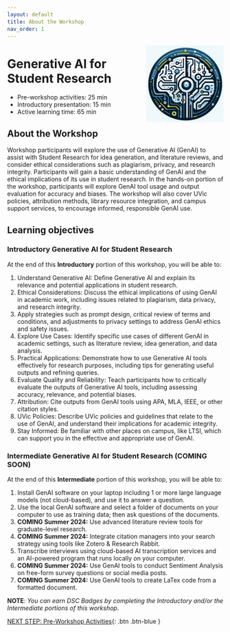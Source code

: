 ```yaml
---
layout: default
title: About the Workshop 
nav_order: 1
---
```

<img src="images/gen-ai-workshop-logo.png" style="float:right;width:180px;" alt="image description">

# Generative AI for Student Research

- Pre-workshop activities: 25 min 
- Introductory presentation: 15 min
- Active learning time: 65 min

## About the Workshop 

Workshop participants will explore the use of Generative AI (GenAI) to assist with Student Research for idea generation, and literature reviews, and consider ethical considerations such as plagiarism, privacy, and research integrity. Participants will gain a basic understanding of GenAI and the ethical implications of its use in student research. In the hands-on portion of the workshop, participants will explore GenAI tool usage and output evaluation for accuracy and biases. The workshop will also cover UVic policies, attribution methods, library resource integration, and campus support services, to encourage informed, responsible GenAI use.

## Learning objectives
### Introductory Generative AI for Student Research
At the end of this **Introductory** portion of this workshop, you will be able to:

1. Understand Generative AI: Define Generative AI and explain its relevance and potential applications in student research.
2. Ethical Considerations: Discuss the ethical implications of using GenAI in academic work, including issues related to plagiarism, data privacy, and research integrity.
3. Apply strategies such as prompt design, critical review of terms and conditions, and adjustments to privacy settings to address GenAI ethics and safety issues.
5. Explore Use Cases: Identify specific use cases of different GenAI in academic settings, such as literature review, idea generation, and data analysis.
6. Practical Applications: Demonstrate how to use Generative AI tools effectively for research purposes, including tips for generating useful outputs and refining queries.
7. Evaluate Quality and Reliability: Teach participants how to critically evaluate the outputs of Generative AI tools, including assessing accuracy, relevance, and potential biases.
8. Attribution: Cite outputs from GenAI tools using APA, MLA, IEEE, or other citation styles.
9. UVic Policies: Describe UVic policies and guidelines that relate to the use of GenAI, and understand their implications for academic integrity.
10. Stay Informed: Be familiar with other places on campus, like LTSI, which can support you in the effective and appropriate use of GenAI.

### Intermediate Generative AI for Student Research (COMING SOON)
At the end of this **Intermediate** portion of this workshop, you will be able to:

1. Install GenAI software on your laptop including 1 or more large language models (not cloud-based), and use it to answer a question.
5. Use the local GenAI software and select a folder of documents on your computer to use as training data; then ask questions of the documents.
6. **COMING Summer 2024:** Use advanced literature review tools for graduate-level research.
8. **COMING Summer 2024:** Integrate citation managers into your search strategy using tools like Zotero & Research Rabbit.
9. Transcribe interviews using cloud-based AI transcription services and an AI-powered program that runs locally on your computer.
10. **COMING Summer 2024:** Use GenAI tools to conduct Sentiment Analysis on free-form survey questions or social media posts.
11. **COMING Summer 2024:** Use GenAI tools to create LaTex code from a formatted document.

**NOTE**: _You can earn DSC Badges by completing the Introductory and/or the Intermediate portions of this workshop._
 
[NEXT STEP: Pre-Workshop Activities](pre-workshop.html){: .btn .btn-blue }
